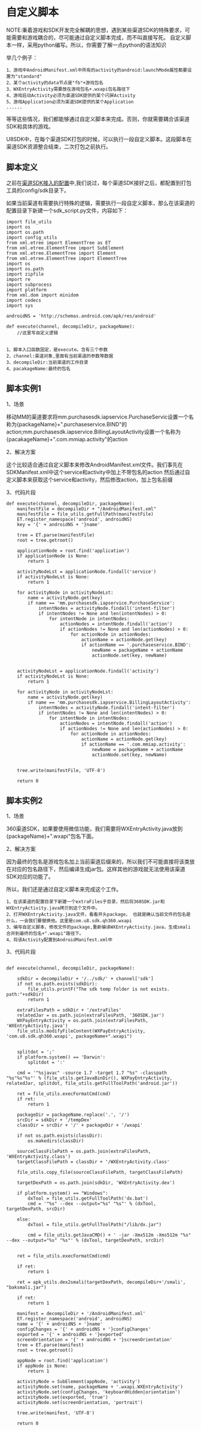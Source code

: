 自定义脚本
===========

NOTE:秉着游戏和SDK开发完全解耦的思想，遇到某些渠道SDK的特殊要求，可能需要和游戏耦合的，尽可能通过自定义脚本完成，而不叫直接写死。
自定义脚本一样，采用python编写。所以，你需要了解一点python的语法知识

举几个例子：
```
1、游戏中AndroidManifest.xml中所有的activity的android:launchMode属性都要设置为"standard"
2、某个activity的data节点是"fb"+游戏包名
3、WXEntryActivity需要放在游戏包名+.wxapi包名路径下
4、游戏启动Activity必须为渠道SDK提供的某个闪屏Activity
5、游戏Application必须为渠道SDK提供的某个Application
......
```
等等这些情况，我们都能够通过自定义脚本来完成。否则，你就需要耦合该渠道SDK和具体的游戏。

U8SDK中，在每个渠道SDK打包的时候，可以执行一段自定义脚本。这段脚本在渠道SDK资源整合结束，二次打包之前执行。

脚本定义
-------
之前在[渠道SDK接入的配置](android_package.md)中,我们说过，每个渠道SDK接好之后，都配置到打包工具的config/sdk目录下。

如果当前渠道有需要执行特殊的逻辑，需要执行一段自定义脚本，那么在该渠道的配置目录下新建一个sdk_script.py文件，内容如下：

```
import file_utils
import os
import os.path
import config_utils
from xml.etree import ElementTree as ET
from xml.etree.ElementTree import SubElement
from xml.etree.ElementTree import Element
from xml.etree.ElementTree import ElementTree
import os
import os.path
import zipfile
import re
import subprocess
import platform
from xml.dom import minidom
import codecs
import sys

androidNS = 'http://schemas.android.com/apk/res/android'

def execute(channel, decompileDir, packageName):
	//这里写自定义逻辑


1、脚本入口函数固定，是execute。含有三个参数
2、channel:渠道对象,里面有当前渠道的参数等数据
3、decompileDir:当前渠道的工作目录
4、pacakageName:最终的包名

```

脚本实例1
-------

1、场景

移动MM的渠道要求将mm.purchasesdk.iapservice.PurchaseServic设置一个名称为{packageName}+".purchaseservice.BIND"的action;mm.purchasesdk.iapservice.BillingLayoutActivity设置一个名称为{pacakageName}+".com.mmiap.activity"的action

2、解决方案

这个比较适合通过自定义脚本来修改AndroidManifest.xml文件。我们事先在SDKManifest.xml中这个service和activity中加上不带包名的action
然后通过自定义脚本来获取这个service和activity，然后修改action，加上包名前缀

3、代码片段

```
def execute(channel, decompileDir, packageName):
	manifestFile = decompileDir + "/AndroidManifest.xml"
	manifestFile = file_utils.getFullPath(manifestFile)
	ET.register_namespace('android', androidNS)
	key = '{' + androidNS + '}name'

	tree = ET.parse(manifestFile)
	root = tree.getroot()

	applicationNode = root.find('application')
	if applicationNode is None:
		return 1

	activityNodeLst = applicationNode.findall('service')
	if activityNodeLst is None:
		return 1

	for activityNode in activityNodeLst:
		name = activityNode.get(key)
		if name == 'mm.purchasesdk.iapservice.PurchaseService':
			intentNodes = activityNode.findall('intent-filter')
			if intentNodes != None and len(intentNodes) > 0:
				for intentNode in intentNodes:
					actionNodes = intentNode.findall('action')
					if actionNodes != None and len(actionNodes) > 0:
						for actionNode in actionNodes:
							actionName = actionNode.get(key)
							if actionName == '.purchaseservice.BIND':
								newName = packageName + actionName
								actionNode.set(key, newName)


	activityNodeLst = applicationNode.findall('activity')
	if activityNodeLst is None:
		return 1

	for activityNode in activityNodeLst:
		name = activityNode.get(key)
		if name == 'mm.purchasesdk.iapservice.BillingLayoutActivity':
			intentNodes = activityNode.findall('intent-filter')
			if intentNodes != None and len(intentNodes) > 0:
				for intentNode in intentNodes:
					actionNodes = intentNode.findall('action')
					if actionNodes != None and len(actionNodes) > 0:
						for actionNode in actionNodes:
							actionName = actionNode.get(key)
							if actionName == '.com.mmiap.activity':
								newName = packageName + actionName
								actionNode.set(key, newName)								


	tree.write(manifestFile, 'UTF-8')

	return 0
```

脚本实例2
-------

1、场景

360渠道SDK，如果要使用微信功能，我们需要将WXEntryActivity.java放到{packageName}+".wxapi"包名下面。

2、解决方案

因为最终的包名是游戏包名加上当前渠道后缀来的，所以我们不可能直接将该类放在对应的包名路径下，然后编译生成jar包。这样其他的游戏就无法使用该渠道SDK对应的功能了。

所以，我们还是通过自定义脚本来完成这个工作。

```
1、在该渠道的配置目录下新建一个extraFiles子目录，然后将360SDK.jar和WXEntryActivity.java拷贝到这个文件中。
2、打开WXEntryActivity.java文件，看看开头package， 也就是确认当前文件的包名是什么，一会我们要替换他。这里是com.u8.sdk.qh360.wxapi
3、编写自定义脚本，修改文件的package,重新编译WXEntryActivity.java，生成smali合并到最终的包名+".wxapi"路径下。
4、将该Activity配置到AndroidManifest.xml中

```

3、代码片段

```

def execute(channel, decompileDir, packageName):

	sdkDir = decompileDir + '/../sdk/' + channel['sdk']
	if not os.path.exists(sdkDir):
		file_utils.printF("The sdk temp folder is not exists. path:"+sdkDir)
		return 1

	extraFilesPath = sdkDir + '/extraFiles'
	relatedJar = os.path.join(extraFilesPath, '360SDK.jar')
	WXPayEntryActivity = os.path.join(extraFilesPath, 'WXEntryActivity.java')
	file_utils.modifyFileContent(WXPayEntryActivity, 'com.u8.sdk.qh360.wxapi', packageName+".wxapi")


	splitdot = ';'
	if platform.system() == 'Darwin':
		splitdot = ':'

	cmd = '"%sjavac" -source 1.7 -target 1.7 "%s" -classpath "%s"%s"%s"' % (file_utils.getJavaBinDir(), WXPayEntryActivity, relatedJar, splitdot, file_utils.getFullToolPath('android.jar'))

	ret = file_utils.execFormatCmd(cmd)
	if ret:
		return 1

	packageDir = packageName.replace('.', '/')
	srcDir = sdkDir + '/tempDex'
	classDir = srcDir + '/' + packageDir + '/wxapi'

	if not os.path.exists(classDir):
		os.makedirs(classDir)

	sourceClassFilePath = os.path.join(extraFilesPath, 'WXEntryActivity.class')
	targetClassFilePath = classDir + '/WXEntryActivity.class'

	file_utils.copy_file(sourceClassFilePath, targetClassFilePath)

	targetDexPath = os.path.join(sdkDir, 'WXEntryActivity.dex')

	if platform.system() == "Windows":
		dxTool = file_utils.getFullToolPath('dx.bat')
		cmd = '"%s" --dex --output="%s" "%s"' % (dxTool, targetDexPath, srcDir)

	else:
		dxTool = file_utils.getFullToolPath("/lib/dx.jar")

		cmd = file_utils.getJavaCMD() + ' -jar -Xmx512m -Xms512m "%s" --dex --output="%s" "%s"' % (dxTool, targetDexPath, srcDir)


	ret = file_utils.execFormatCmd(cmd)

	if ret:
		return 1

	ret = apk_utils.dex2smali(targetDexPath, decompileDir+'/smali', "baksmali.jar")

	if ret:
		return 1

	manifest = decompileDir + '/AndroidManifest.xml'
	ET.register_namespace('android', androidNS)
	name = '{' + androidNS + '}name'
	configChanges = '{' + androidNS + '}configChanges'
	exported = '{' + androidNS + '}exported'
	screenOrientation = '{' + androidNS + '}screenOrientation'
	tree = ET.parse(manifest)
	root = tree.getroot()

	appNode = root.find('application')
	if appNode is None:
		return 1

	activityNode = SubElement(appNode, 'activity')
	activityNode.set(name, packageName + '.wxapi.WXEntryActivity')
	activityNode.set(configChanges, 'keyboardHidden|orientation')
	activityNode.set(exported, 'true')
	activityNode.set(screenOrientation, 'portrait')

	tree.write(manifest, 'UTF-8')

	return 0


```
